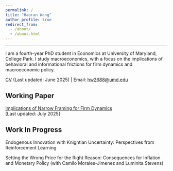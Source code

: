 ```yaml
---
permalink: /
title: "Haoran Wang"
author_profile: true
redirect_from: 
  - /about/
  - /about.html
---
```


-----------

I am a fourth-year PhD student in Economics at University of Maryland, College Park. I study macroeconomics, with a focus on the implications of behavioral and informational frictions for firm dynamics and macroeconomic policy. 

[CV](files/Haoran_Wang_CV_June_2025.pdf) (Last updated: June 2025) | Email: [hw2688@umd.edu](hw2688@umd.edu)


Working Paper
-------------
[Implications of Narrow Framing for Firm Dynamics](files/NF_draft_July_2025.pdf) <br>
[Last updated: July 2025]

Work In Progress
----------------

Endogenous Innovation with Knightian Uncertainty: Perspectives from Reinforcement Learning

Setting the Wrong Price for the Right Reason: Consequences for Inflation and Monetary Policy (with Camilo Morales-Jimenez and Luminita Stevens)
